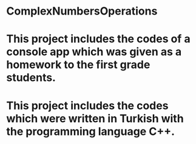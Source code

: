 # ComplexNumbersOperations
# This project includes the codes of a console app which was given as a homework to the first grade students.
# This project includes the codes which were written in Turkish with the programming language C++.
